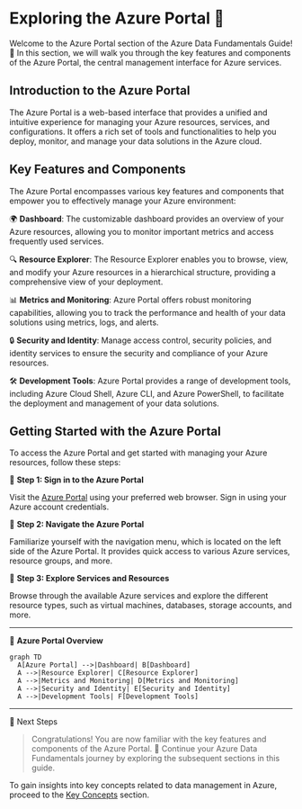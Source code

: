 # Exploring the Azure Portal 🚀

Welcome to the Azure Portal section of the Azure Data Fundamentals Guide! 🌟 In this section, we will walk you through the key features and components of the Azure Portal, the central management interface for Azure services.

## Introduction to the Azure Portal

The Azure Portal is a web-based interface that provides a unified and intuitive experience for managing your Azure resources, services, and configurations. It offers a rich set of tools and functionalities to help you deploy, monitor, and manage your data solutions in the Azure cloud.

## Key Features and Components

The Azure Portal encompasses various key features and components that empower you to effectively manage your Azure environment:

🌍 **Dashboard**: The customizable dashboard provides an overview of your Azure resources, allowing you to monitor important metrics and access frequently used services.

🔍 **Resource Explorer**: The Resource Explorer enables you to browse, view, and modify your Azure resources in a hierarchical structure, providing a comprehensive view of your deployment.

📊 **Metrics and Monitoring**: Azure Portal offers robust monitoring capabilities, allowing you to track the performance and health of your data solutions using metrics, logs, and alerts.

🔒 **Security and Identity**: Manage access control, security policies, and identity services to ensure the security and compliance of your Azure resources.

🛠️ **Development Tools**: Azure Portal provides a range of development tools, including Azure Cloud Shell, Azure CLI, and Azure PowerShell, to facilitate the deployment and management of your data solutions.

## Getting Started with the Azure Portal

To access the Azure Portal and get started with managing your Azure resources, follow these steps:

📌 **Step 1: Sign in to the Azure Portal**

Visit the [Azure Portal](https://portal.azure.com) using your preferred web browser. Sign in using your Azure account credentials.

📌 **Step 2: Navigate the Azure Portal**

Familiarize yourself with the navigation menu, which is located on the left side of the Azure Portal. It provides quick access to various Azure services, resource groups, and more.

📌 **Step 3: Explore Services and Resources**

Browse through the available Azure services and explore the different resource types, such as virtual machines, databases, storage accounts, and more.

---

🔧 **Azure Portal Overview**

```mermaid
graph TD
  A[Azure Portal] -->|Dashboard| B[Dashboard]
  A -->|Resource Explorer| C[Resource Explorer]
  A -->|Metrics and Monitoring| D[Metrics and Monitoring]
  A -->|Security and Identity| E[Security and Identity]
  A -->|Development Tools| F[Development Tools]
```
---

📝 Next Steps

> Congratulations! You are now familiar with the key features and components of the Azure Portal. 🎉 Continue your Azure Data Fundamentals journey by exploring the subsequent sections in this guide.

To gain insights into key concepts related to data management in Azure, proceed to the [Key Concepts]() section.
